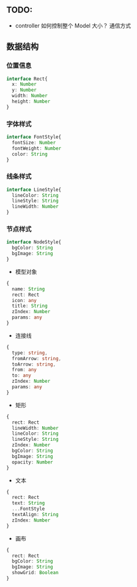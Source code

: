 ## TODO:

- controller 如何控制整个 Model 大小？ 通信方式

## 数据结构

### 位置信息
```ts
interface Rect{
  x: Number
  y: Number
  width: Number
  height: Number
}
```

### 字体样式
```ts
interface FontStyle{
  fontSize: Number
  fontWeight: Number
  color: String
}
```
### 线条样式
```ts
interface LineStyle{
  lineColor: String
  lineStyle: String
  lineWidth: Number
}
```

### 节点样式
```ts
interface NodeStyle{
  bgColor: String
  bgImage: String
}
```


- 模型对象
```ts
{
  name: String
  rect: Rect
  icon: any
  title: String
  zIndex: Number
  params: any
}
```

- 连接线
```ts
{
  type: string,
  fromArrow: string,
  toArrow: string,
  from: any
  to: any
  zIndex: Number
  params: any
}
```

- 矩形
```ts
{
  rect: Rect
  lineWidth: Number
  lineColor: String
  lineStyle: String
  zIndex: Number
  bgColor: String
  bgImage: String
  opacity: Number
}
```

- 文本
```ts
{
  rect: Rect
  text: String
  ...FontStyle
  textAlign: String
  zIndex: Number
}
```
- 画布

```ts
{
  rect: Rect
  bgColor: String
  bgImage: String
  showGrid: Boolean
}
```